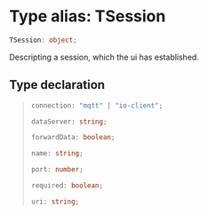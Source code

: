 # Type alias: TSession

```ts
TSession: object;
```

Descripting a session, which the ui has established.

## Type declaration

> ```ts
> connection: "mqtt" | "io-client";
> ```
>
> ```ts
> dataServer: string;
> ```
>
> ```ts
> forwardData: boolean;
> ```
>
> ```ts
> name: string;
> ```
>
> ```ts
> port: number;
> ```
>
> ```ts
> required: boolean;
> ```
>
> ```ts
> uri: string;
> ```
